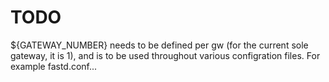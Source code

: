 
# TODO

${GATEWAY_NUMBER} needs to be defined per gw (for the current sole gateway, it
is 1), and is to be used throughout various configration files. For example
fastd.conf...
